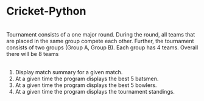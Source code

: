 # Cricket-Python
<br>
Tournament consists of a one major round. During the round, all teams that are placed in the same group compete each other. Further, the tournament consists of two groups (Group A, Group B). Each group has 4 teams. Overall there will be 8 teams
<br>
<br>
<ol>
<li>Display match summary for a given match.</li>
<li>At a given time the program displays the best 5 batsmen.</li>
<li>At a given time the program displays the best 5 bowlers.</li>
<li>At a given time the program displays the tournament standings.</li>
</ol>

